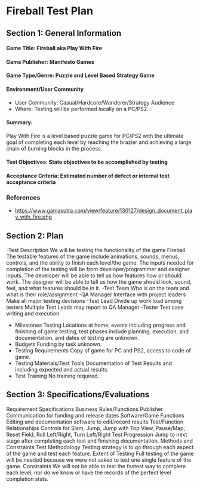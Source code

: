 # Fireball Test Plan

## Section 1: General Information

#### Game Title: Fireball aka Play With Fire

#### Game Publisher: Manifesto Games

#### Game Type/Genre: Puzzle and Level Based Strategy Game

#### Environment/User Community
* User Community: Casual/Hardcore/Wanderer/Strategy Audience
* Where: Testing will be performed locally on a PC/PS2.

#### Summary:

Play With Fire is a level based puzzle game for PC/PS2 with the ultimate goal of completing each level by reaching the brazier and achieving a large chain of burning blocks in the process.

#### Test Objectives: State objectives to be accomplished by testing

#### Acceptance Criteria: Estimated number of defect or internal test acceptance criteria

### References
* https://www.gamasutra.com/view/feature/130127/design_document_play_with_fire.php

## Section 2: Plan

-Test Description
  We will be testing the functionality of the game Fireball. The testable features of the game include animations, sounds, 
  menus, controls, and the ability to finish each level/the game. The inputs needed for completion of the testing will be from 
  developer/programmer and designer inputs. The developer will be able to tell us how features how or should work. The designer 
  will be able to tell us how the game should look, sound, feel, and what features should be in it.
-Test Team
  Who is on the team and what is their role/assignment
  -QA Manager
    Interface with project leaders
    Make all major testing decisions
  -Test Lead
    Divide up work load among testers
    Multiple Test Leads may report to QA Manager
  -Tester
    Test case writing and execution
- Milestones
  Testing Locations at home, events including progress and finishing of game testing, test phases include planning, execution, and documentation, and dates of testing are unknown.
- Budgets
  Funding by task unknown.
- Testing
  Requirements
  Copy of game for PC and PS2, access to code of game.
- Testing Materials/Test Tools
  Documentation of Test Results and including expected and actual results.
- Test Training
  No training required.

## Section 3: Specifications/Evaluations

Requirement Specifications
  Business Rules/Functions
    Publisher Communication for funding and release dates
  Software/Game Functions
    Editing and documentation software to edit/record results
  Test/Function Relationships
    Controls for Slam, Jump, Jump with Top View, Pause/Map, Reset Field, Roll Left/Right, Turn Left/Right
  Test Progression
    Jump to next stage after completing each test and finishing documentation.
Methods and Constraints
  Test Methodology
    Testing strategy is to go through each aspect of the game and test each feature.
  Extent of Testing
   Full testing of the game will be needed because we were not asked to test one single feature of the game.
  Constraints
    We will not be able to test the fastest way to complete each level, nor do we know or have the records of the perfect level 
    completion stats.
